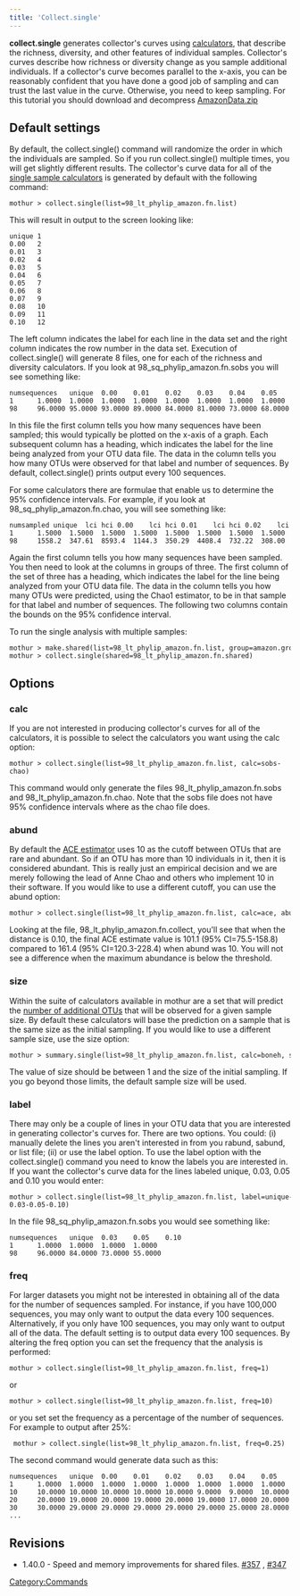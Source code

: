 ```yaml
---
title: 'Collect.single'
---
```

**collect.single** generates collector\'s
curves using [calculators](calculators), that describe the
richness, diversity, and other features of individual samples.
Collector\'s curves describe how richness or diversity change as you
sample additional individuals. If a collector\'s curve becomes parallel
to the x-axis, you can be reasonably confident that you have done a good
job of sampling and can trust the last value in the curve. Otherwise,
you need to keep sampling. For this tutorial you should download and
decompress [AmazonData.zip](Media:AmazonData.zip)


## Default settings

By default, the collect.single() command will randomize the order in
which the individuals are sampled. So if you run collect.single()
multiple times, you will get slightly different results. The
collector\'s curve data for all of the [single sample
calculators](single_sample_calculators) is generated by
default with the following command:

    mothur > collect.single(list=98_lt_phylip_amazon.fn.list)

This will result in output to the screen looking like:

    unique 1
    0.00   2
    0.01   3
    0.02   4
    0.03   5
    0.04   6
    0.05   7
    0.06   8
    0.07   9
    0.08   10
    0.09   11
    0.10   12

The left column indicates the label for each line in the data set and
the right column indicates the row number in the data set. Execution of
collect.single() will generate 8 files, one for each of the richness and
diversity calculators. If you look at 98\_sq\_phylip\_amazon.fn.sobs you
will see something like:

    numsequences   unique  0.00    0.01    0.02    0.03    0.04    0.05    0.06    0.07    0.08    0.09    0.10
    1      1.0000  1.0000  1.0000  1.0000  1.0000  1.0000  1.0000  1.0000  1.0000  1.0000  1.0000  1.0000
    98     96.0000 95.0000 93.0000 89.0000 84.0000 81.0000 73.0000 68.0000 66.0000 59.0000 57.0000 55.0000

In this file the first column tells you how many sequences have been
sampled; this would typically be plotted on the x-axis of a graph. Each
subsequent column has a heading, which indicates the label for the line
being analyzed from your OTU data file. The data in the column tells you
how many OTUs were observed for that label and number of sequences. By
default, collect.single() prints output every 100 sequences.

For some calculators there are formulae that enable us to determine the
95% confidence intervals. For example, if you look at
98\_sq\_phylip\_amazon.fn.chao, you will see something like:

    numsampled unique  lci hci 0.00    lci hci 0.01    lci hci 0.02    lci hci 
    1      1.5000  1.5000  1.5000  1.5000  1.5000  1.5000  1.5000  1.5000  1.5000  1.5000  1.5000  1.5000
    98     1558.2  347.61  8593.4  1144.3  350.29  4408.4  732.22  308.00  1993.5  1255.7  288.40  6914.9

Again the first column tells you how many sequences have been sampled.
You then need to look at the columns in groups of three. The first
column of the set of three has a heading, which indicates the label for
the line being analyzed from your OTU data file. The data in the column
tells you how many OTUs were predicted, using the Chao1 estimator, to be
in that sample for that label and number of sequences. The following two
columns contain the bounds on the 95% confidence interval.

To run the single analysis with multiple samples:

    mothur > make.shared(list=98_lt_phylip_amazon.fn.list, group=amazon.groups)
    mothur > collect.single(shared=98_lt_phylip_amazon.fn.shared)

## Options

### calc

If you are not interested in producing collector\'s curves for all of
the calculators, it is possible to select the calculators you want using
the calc option:

    mothur > collect.single(list=98_lt_phylip_amazon.fn.list, calc=sobs-chao)

This command would only generate the files
98\_lt\_phylip\_amazon.fn.sobs and 98\_lt\_phylip\_amazon.fn.chao. Note
that the sobs file does not have 95% confidence intervals where as the
chao file does.

### abund

By default the [ACE estimator](ACE_estimator) uses 10 as the
cutoff between OTUs that are rare and abundant. So if an OTU has more
than 10 individuals in it, then it is considered abundant. This is
really just an empirical decision and we are merely following the lead
of Anne Chao and others who implement 10 in their software. If you would
like to use a different cutoff, you can use the abund option:

    mothur > collect.single(list=98_lt_phylip_amazon.fn.list, calc=ace, abund=5)

Looking at the file, 98\_lt\_phylip\_amazon.fn.collect, you\'ll see that
when the distance is 0.10, the final ACE estimate value is 101.1 (95%
CI=75.5-158.8) compared to 161.4 (95% CI=120.3-228.4) when abund was 10.
You will not see a difference when the maximum abundance is below the
threshold.

### size

Within the suite of calculators available in mothur are a set that will
predict the [number of additional
OTUs](Calculators#Estimates_of_number_of_additional_OTUs_observed_with_extra_sampling)
that will be observed for a given sample size. By default these
calculators will base the prediction on a sample that is the same size
as the initial sampling. If you would like to use a different sample
size, use the size option:

    mothur > summary.single(list=98_lt_phylip_amazon.fn.list, calc=boneh, size=50)

The value of size should be between 1 and the size of the initial
sampling. If you go beyond those limits, the default sample size will be
used.

### label

There may only be a couple of lines in your OTU data that you are
interested in generating collector\'s curves for. There are two options.
You could: (i) manually delete the lines you aren\'t interested in from
you rabund, sabund, or list file; (ii) or use the label option. To use
the label option with the collect.single() command you need to know the
labels you are interested in. If you want the collector\'s curve data
for the lines labeled unique, 0.03, 0.05 and 0.10 you would enter:

    mothur > collect.single(list=98_lt_phylip_amazon.fn.list, label=unique-0.03-0.05-0.10)

In the file 98\_sq\_phylip\_amazon.fn.sobs you would see something like:

    numsequences   unique  0.03    0.05    0.10
    1      1.0000  1.0000  1.0000  1.0000
    98     96.0000 84.0000 73.0000 55.0000

### freq

For larger datasets you might not be interested in obtaining all of the
data for the number of sequences sampled. For instance, if you have
100,000 sequences, you may only want to output the data every 100
sequences. Alternatively, if you only have 100 sequences, you may only
want to output all of the data. The default setting is to output data
every 100 sequences. By altering the freq option you can set the
frequency that the analysis is performed:

    mothur > collect.single(list=98_lt_phylip_amazon.fn.list, freq=1)

or

    mothur > collect.single(list=98_lt_phylip_amazon.fn.list, freq=10)

or you set set the frequency as a percentage of the number of sequences.
For example to output after 25%:

     mothur > collect.single(list=98_lt_phylip_amazon.fn.list, freq=0.25)

The second command would generate data such as this:

    numsequences   unique  0.00    0.01    0.02    0.03    0.04    0.05    0.06    0.07    0.08    0.09    0.10
    1      1.0000  1.0000  1.0000  1.0000  1.0000  1.0000  1.0000  1.0000  1.0000  1.0000  1.0000  1.0000
    10     10.0000 10.0000 10.0000 10.0000 10.0000 9.0000  9.0000  10.0000 9.0000  8.0000  10.0000 9.0000
    20     20.0000 19.0000 20.0000 19.0000 20.0000 19.0000 17.0000 20.0000 19.0000 15.0000 18.0000 19.0000
    30     30.0000 29.0000 29.0000 29.0000 29.0000 29.0000 25.0000 28.0000 27.0000 21.0000 25.0000 25.0000
    ...

## Revisions

-   1.40.0 - Speed and memory improvements for shared files.
    [\#357](https://github.com/mothur/mothur/issues/357) ,
    [\#347](https://github.com/mothur/mothur/issues/347)

[Category:Commands](Category:Commands)

